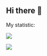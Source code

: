 ## Hi there 👋

My statistic:

![](http://github-profile-summary-cards.vercel.app/api/cards/profile-details?username=Ilkarion&theme=transparent)


![](http://github-profile-summary-cards.vercel.app/api/cards/repos-per-language?username=Ilkarion&theme=transparent&exclude={JavaScript,TypeScript,Python,CSS,SCSS})
